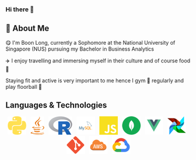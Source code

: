 ### Hi there 👋

## :rocket: About Me 
:yum: I'm Boon Long, currently a Sophomore at the National University of Singapore (NUS) pursuing my Bachelor in Business Analytics

✈️ I enjoy travelling and immersing myself in their culture and of course food🍴

Staying fit and active is very important to me hence I gym 💪 regularly and play floorball 🏑

## Languages & Technologies
 <!-- markdownlint-disable MD033 -->
 <!-- The lack of line breaks within anchor tags is due to a weird underline appearing when line breaks are present. -->
<p align="center">
  <a href="https://www.python.org/" title="Python"><img src="svgs/python.svg" height="50" width="auto" /></a>
  &nbsp;
  <a href="https://www.java.com/en/" title="Java"><img src="svgs/java.svg" height="50" width="auto" /></a>
  &nbsp;
  <a href="https://www.r-project.org" title="R"><img src="svgs/R.png" height="50" width="auto" /></a>
  &nbsp;
  <a href="https://www.mysql.com" title="MySQL"><img src="svgs/mysql.svg" height="50" width="auto" /></a>
  &nbsp;
  <a href="https://en.wikipedia.org/wiki/JavaScript" title="TypeScript"><img src="svgs/javascript.svg" height="50" width="auto" /></a>
  &nbsp;
  <a href="https://www.google.com/search?client=safari&rls=en&q=mongodb+documentation&ie=UTF-8&oe=UTF-8" title="MongoDB"><img src="svgs/mongodb.svg" height="50" width="auto" /></a>
  &nbsp;
  <a href="https://vuejs.org" title="Vue.js"><img src="svgs/vue.svg" height="50" width="auto" /></a>
  &nbsp;
  <a href="https://airflow.apache.org/docs/apache-airflow/stable/index.html" title="Apache Airflow"><img src="svgs/airflow.svg" height="50" width="auto" /></a>
  &nbsp;
  <a href="https://git-scm.com/doc" title="Git"><img src="svgs/git.svg" height="50" width="auto" /></a>
  &nbsp;
  <a href="https://aws.amazon.com" title="AWS"><img src="svgs/aws.svg" height="50" width="auto" /></a>
  &nbsp;
  <a href="https://cloud.google.com/?hl=en" title="GCP"><img src="svgs/gcp.svg" height="50" width="auto" /></a>
</p>
<!-- markdownlint-enable MD033 -->

<!--
**hengbl/hengbl** is a ✨ _special_ ✨ repository because its `README.md` (this file) appears on your GitHub profile.

Here are some ideas to get you started:

- 🔭 I’m currently working on ...
- 🌱 I’m currently learning ...
- 👯 I’m looking to collaborate on ...
- 🤔 I’m looking for help with ...
- 💬 Ask me about ...
- 📫 How to reach me: ...
- 😄 Pronouns: ...
- ⚡ Fun fact: ...
-->
